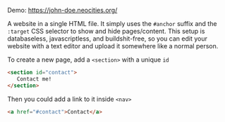 Demo: https://john-doe.neocities.org/

A website in a single HTML file. It simply uses the `#anchor` suffix and the `:target` CSS selector to show and hide pages/content. This setup is databaseless, javascriptless, and buildshit-free, so you can edit your website with a text editor and upload it somewhere like a normal person.

To create a new page, add a `<section>` with a unique `id`
```html
<section id="contact">
   Contact me!
</section>
```
Then you could add a link to it inside `<nav>`
```html
<a href="#contact">Contact</a>
```
